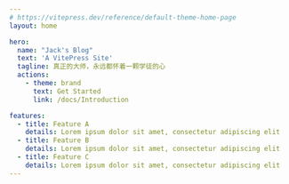 ```yaml
---
# https://vitepress.dev/reference/default-theme-home-page
layout: home

hero:
  name: "Jack's Blog"
  text: 'A VitePress Site'
  tagline: 真正的大师，永远都怀着一颗学徒的心
  actions:
    - theme: brand
      text: Get Started
      link: /docs/Introduction

features:
  - title: Feature A
    details: Lorem ipsum dolor sit amet, consectetur adipiscing elit
  - title: Feature B
    details: Lorem ipsum dolor sit amet, consectetur adipiscing elit
  - title: Feature C
    details: Lorem ipsum dolor sit amet, consectetur adipiscing elit
---
```

